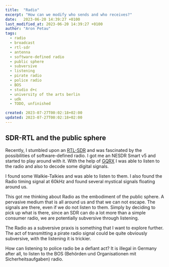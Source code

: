 ```yaml
---
title:  "Radio"
excerpt: "How can we modify who sends and who receives?"
date:   2023-06-20 14:39:27 +0100
last_modified_at: 2023-06-20 14:39:27 +0100
author: "Aron Petau"
tags:
  - radio
  - broadcast
  - rtl-sdr
  - antenna
  - software-defined radio
  - public sphere
  - subversive
  - listening
  - pirate radio
  - police radio
  - BOS
  - studio d+c
  - university of the arts berlin
  - udk
  - TODO, unfinished

created: 2023-07-27T00:02:18+02:00
updated: 2023-07-27T00:02:18+02:00
---
```


## SDR-RTL and the public sphere

Recently, I stumbled upon an [RTL-SDR](https://www.rtl-sdr.com/about-rtl-sdr/) and was fascinated by the possibilities of software-defined radio.
I got me an NESDR Smart v5 and started to play around with it.
With the help of [GQRX](https://gqrx.dk/) I was able to listen to the radio and also to decode some digital signals.

I found some Walkie-Talkies and was able to listen to them.
I also found the Radio timing signal at 60kHz and found several mystical signals floating around us.

This got me thinking about Radio as the embodiment of the public sphere. A pervasive medium that is all around us and that we can not escape. The signals are there, even if we do not listen to them. Simply by deciding to pick up what is there, since an SDR can do a lot more than a simple consumer radio, we are potentially subversive through listening. 

The Radio as a subversive praxis is something that I want to explore further.
The act of transmitting a pirate radio signal could be quite obviously subversive, with the listening it is trickier. 

How can listening to police radio be a defiant act? It is illegal in Germany after all, to listen to the BOS (Behörden und Organisationen mit Sicherheitsaufgaben) radio.